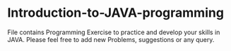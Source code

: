 # Introduction-to-JAVA-programming
File contains Programming Exercise to practice and develop your skills in JAVA.
Please feel free to add new Problems, suggestions or any query.  
